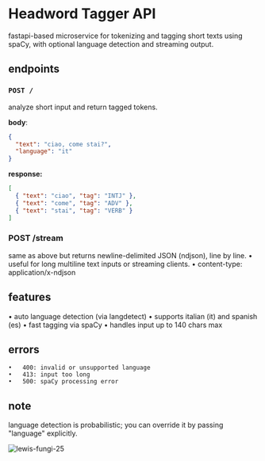 # Headword Tagger API

fastapi-based microservice for tokenizing and tagging short texts using spaCy, with optional language detection and streaming output.

## endpoints

### `POST /`
analyze short input and return tagged tokens.

**body**:
```json
{
  "text": "ciao, come stai?",
  "language": "it"
}
```

**response:**
```json
[
  { "text": "ciao", "tag": "INTJ" },
  { "text": "come", "tag": "ADV" },
  { "text": "stai", "tag": "VERB" }
]
```

### POST /stream

same as above but returns newline-delimited JSON (ndjson), line by line.
	•	useful for long multiline text inputs or streaming clients.
	•	content-type: application/x-ndjson

## features
•	auto language detection (via langdetect)
•	supports italian (it) and spanish (es)
•	fast tagging via spaCy
•	handles input up to 140 chars max

## errors
	•	400: invalid or unsupported language
	•	413: input too long
	•	500: spaCy processing error

## note
language detection is probabilistic; you can override it by passing "language" explicitly.


![lewis-fungi-25](https://github.com/user-attachments/assets/a063278e-6c09-4f19-aa73-baf9eeebca4f)

